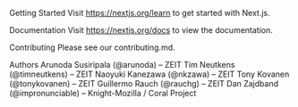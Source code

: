 Getting Started
Visit https://nextjs.org/learn to get started with Next.js.

Documentation
Visit https://nextjs.org/docs to view the documentation.

Contributing
Please see our contributing.md.

Authors
Arunoda Susiripala (@arunoda) – ZEIT
Tim Neutkens (@timneutkens) – ZEIT
Naoyuki Kanezawa (@nkzawa) – ZEIT
Tony Kovanen (@tonykovanen) – ZEIT
Guillermo Rauch (@rauchg) – ZEIT
Dan Zajdband (@impronunciable) – Knight-Mozilla / Coral Project